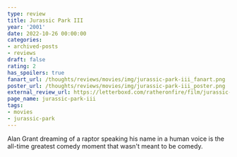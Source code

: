 ```yaml
---
type: review
title: Jurassic Park III
year: '2001'
date: 2022-10-26 00:00:00
categories:
- archived-posts
- reviews
draft: false
rating: 2
has_spoilers: true
fanart_url: /thoughts/reviews/movies/img/jurassic-park-iii_fanart.png
poster_url: /thoughts/reviews/movies/img/jurassic-park-iii_poster.png
external_review_url: https://letterboxd.com/ratheronfire/film/jurassic-park-iii/
page_name: jurassic-park-iii
tags:
- movies
- jurassic-park
---
```


Alan Grant dreaming of a raptor speaking his name in a human voice is the all-time greatest comedy moment that wasn't meant to be comedy.

